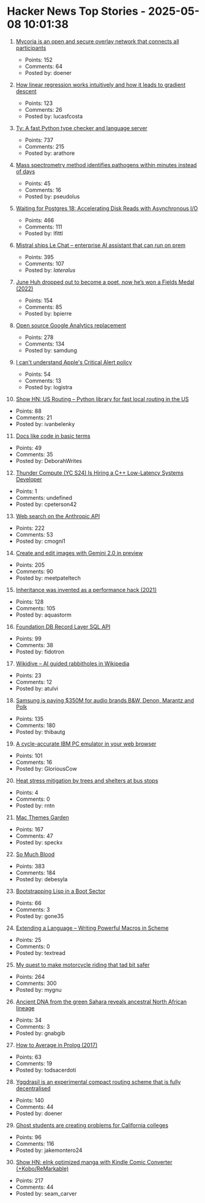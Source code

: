 # Hacker News Top Stories - 2025-05-08 10:01:38

1. [Mycoria is an open and secure overlay network that connects all participants](https://mycoria.org/)
   - Points: 152
   - Comments: 64
   - Posted by: doener

2. [How linear regression works intuitively and how it leads to gradient descent](https://briefer.cloud/blog/posts/least-squares/)
   - Points: 123
   - Comments: 26
   - Posted by: lucasfcosta

3. [Ty: A fast Python type checker and language server](https://github.com/astral-sh/ty)
   - Points: 737
   - Comments: 215
   - Posted by: arathore

4. [Mass spectrometry method identifies pathogens within minutes instead of days](https://phys.org/news/2025-05-mass-spectrometry-method-pathogens-minutes.html)
   - Points: 45
   - Comments: 16
   - Posted by: pseudolus

5. [Waiting for Postgres 18: Accelerating Disk Reads with Asynchronous I/O](https://pganalyze.com/blog/postgres-18-async-io)
   - Points: 466
   - Comments: 111
   - Posted by: lfittl

6. [Mistral ships Le Chat – enterprise AI assistant that can run on prem](https://mistral.ai/news/le-chat-enterprise)
   - Points: 395
   - Comments: 107
   - Posted by: _lateralus_

7. [June Huh dropped out to become a poet, now he’s won a Fields Medal (2022)](https://www.quantamagazine.org/june-huh-high-school-dropout-wins-the-fields-medal-20220705/)
   - Points: 154
   - Comments: 85
   - Posted by: bpierre

8. [Open source Google Analytics replacement](https://github.com/rybbit-io/rybbit)
   - Points: 278
   - Comments: 134
   - Posted by: samdung

9. [I can't understand Apple's Critical Alert policy](https://jhan.bearblog.dev/i-cant-understand-apples-critical-alert-policy/)
   - Points: 54
   - Comments: 13
   - Posted by: logistra

10. [Show HN: US Routing – Python library for fast local routing in the US](https://github.com/ivanbelenky/us-routing)
   - Points: 88
   - Comments: 21
   - Posted by: ivanbelenky

11. [Docs like code in basic terms](https://deborahwrites.com/blog/docs-like-code-basic-intro/)
   - Points: 49
   - Comments: 35
   - Posted by: DeborahWrites

12. [Thunder Compute (YC S24) Is Hiring a C++ Low-Latency Systems Developer](https://www.ycombinator.com/companies/thunder-compute/jobs/6nKTbsu-systems-engineer)
   - Points: 1
   - Comments: undefined
   - Posted by: cpeterson42

13. [Web search on the Anthropic API](https://www.anthropic.com/news/web-search-api)
   - Points: 222
   - Comments: 53
   - Posted by: cmogni1

14. [Create and edit images with Gemini 2.0 in preview](https://developers.googleblog.com/en/generate-images-gemini-2-0-flash-preview/)
   - Points: 205
   - Comments: 90
   - Posted by: meetpateltech

15. [Inheritance was invented as a performance hack (2021)](https://catern.com/inheritance.html)
   - Points: 128
   - Comments: 105
   - Posted by: aquastorm

16. [Foundation DB Record Layer SQL API](https://foundationdb.github.io/fdb-record-layer/SQL_Reference.html)
   - Points: 99
   - Comments: 38
   - Posted by: fidotron

17. [Wikidive – AI guided rabbitholes in Wikipedia](https://wikidive.tulv.in/)
   - Points: 23
   - Comments: 12
   - Posted by: atulvi

18. [Samsung is paying $350M for audio brands B&W, Denon, Marantz and Polk](https://www.engadget.com/audio/samsung-is-paying-350-million-for-audio-brands-bowers--wilkins-denon-marantz-and-polk-131514754.html)
   - Points: 135
   - Comments: 180
   - Posted by: thibautg

19. [A cycle-accurate IBM PC emulator in your web browser](https://martypc.net/?mount=fd:0:Area%205150%20(Compo%20Version).img)
   - Points: 101
   - Comments: 16
   - Posted by: GloriousCow

20. [Heat stress mitigation by trees and shelters at bus stops](https://www.sciencedirect.com/science/article/pii/S136192092500063X)
   - Points: 4
   - Comments: 0
   - Posted by: rntn

21. [Mac Themes Garden](https://damien.zone/introducing-mac-themes-garden/)
   - Points: 167
   - Comments: 47
   - Posted by: speckx

22. [So Much Blood](https://dynomight.net/blood/)
   - Points: 383
   - Comments: 184
   - Posted by: debesyla

23. [Bootstrapping Lisp in a Boot Sector](https://github.com/jart/sectorlisp)
   - Points: 66
   - Comments: 3
   - Posted by: gone35

24. [Extending a Language – Writing Powerful Macros in Scheme](https://mnieper.github.io/scheme-macros/README.html)
   - Points: 25
   - Comments: 0
   - Posted by: textread

25. [My quest to make motorcycle riding that tad bit safer](https://gill.net.in/posts/my-quest-to-make-motorcycle-riding-safer/)
   - Points: 264
   - Comments: 300
   - Posted by: mygnu

26. [Ancient DNA from the green Sahara reveals ancestral North African lineage](https://www.nature.com/articles/s41586-025-08793-7)
   - Points: 34
   - Comments: 3
   - Posted by: gnabgib

27. [How to Average in Prolog (2017)](https://storytotell.org/how-to-average-in-prolog)
   - Points: 63
   - Comments: 19
   - Posted by: todsacerdoti

28. [Yggdrasil is an experimental compact routing scheme that is fully decentralised](https://yggdrasil-network.github.io/about.html)
   - Points: 140
   - Comments: 44
   - Posted by: doener

29. [Ghost students are creating problems for California colleges](https://www.sfgate.com/bayarea/article/ghost-students-creating-problem-calif-colleges-20311708.php)
   - Points: 96
   - Comments: 116
   - Posted by: jakemontero24

30. [Show HN: eInk optimized manga with Kindle Comic Converter (+Kobo/ReMarkable)](https://github.com/ciromattia/kcc)
   - Points: 217
   - Comments: 44
   - Posted by: seam_carver

